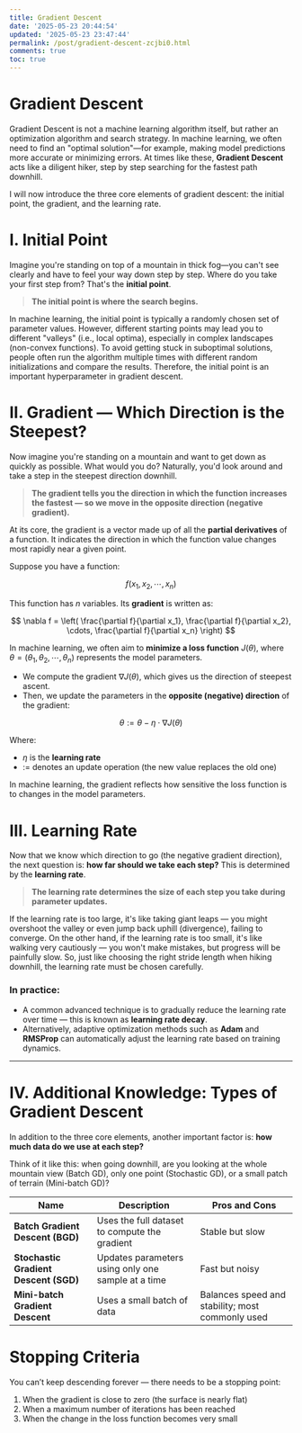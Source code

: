 ```yaml
---
title: Gradient Descent
date: '2025-05-23 20:44:54'
updated: '2025-05-23 23:47:44'
permalink: /post/gradient-descent-zcjbi0.html
comments: true
toc: true
---
```




# Gradient Descent

Gradient Descent is not a machine learning algorithm itself, but rather an optimization algorithm and search strategy. In machine learning, we often need to find an "optimal solution"—for example, making model predictions more accurate or minimizing errors. At times like these, **Gradient Descent** acts like a diligent hiker, step by step searching for the fastest path downhill.

I will now introduce the three core elements of gradient descent: the initial point, the gradient, and the learning rate.

# I. Initial Point

Imagine you're standing on top of a mountain in thick fog—you can't see clearly and have to feel your way down step by step. Where do you take your first step from? That's the **initial point**.

> **The initial point is where the search begins.**

In machine learning, the initial point is typically a randomly chosen set of parameter values. However, different starting points may lead you to different "valleys" (i.e., local optima), especially in complex landscapes (non-convex functions). To avoid getting stuck in suboptimal solutions, people often run the algorithm multiple times with different random initializations and compare the results. Therefore, the initial point is an important hyperparameter in gradient descent.

# II. Gradient — Which Direction is the Steepest?

Now imagine you're standing on a mountain and want to get down as quickly as possible. What would you do? Naturally, you'd look around and take a step in the steepest direction downhill.

> **The gradient tells you the direction in which the function increases the fastest — so we move in the opposite direction (negative gradient).**

At its core, the gradient is a vector made up of all the **partial derivatives** of a function. It indicates the direction in which the function value changes most rapidly near a given point.

Suppose you have a function:

$$
f(x_1, x_2, \cdots, x_n)
$$

This function has $n$ variables. Its **gradient** is written as:

$$
\nabla f = \left( \frac{\partial f}{\partial x_1}, \frac{\partial f}{\partial x_2}, \cdots, \frac{\partial f}{\partial x_n} \right)
$$

In machine learning, we often aim to **minimize a loss function** $J(\theta)$, where $\theta = (\theta_1, \theta_2, \cdots, \theta_n)$ represents the model parameters.

- We compute the gradient $\nabla J(\theta)$, which gives us the direction of steepest ascent.
- Then, we update the parameters in the **opposite (negative) direction** of the gradient:

$$
\theta := \theta - \eta \cdot \nabla J(\theta)
$$

Where:

- $\eta$ is the **learning rate**
- $:=$ denotes an update operation (the new value replaces the old one)

In machine learning, the gradient reflects how sensitive the loss function is to changes in the model parameters.

# III. Learning Rate

Now that we know which direction to go (the negative gradient direction), the next question is: **how far should we take each step?**  This is determined by the **learning rate**.

> **The learning rate determines the size of each step you take during parameter updates.**

If the learning rate is too large, it's like taking giant leaps — you might overshoot the valley or even jump back uphill (divergence), failing to converge. On the other hand, if the learning rate is too small, it's like walking very cautiously — you won't make mistakes, but progress will be painfully slow. So, just like choosing the right stride length when hiking downhill, the learning rate must be chosen carefully.

### In practice:

- A common advanced technique is to gradually reduce the learning rate over time — this is known as **learning rate decay**.
- Alternatively, adaptive optimization methods such as **Adam** and **RMSProp** can automatically adjust the learning rate based on training dynamics.

---

# IV. Additional Knowledge: Types of Gradient Descent

In addition to the three core elements, another important factor is: **how much data do we use at each step?**

Think of it like this: when going downhill, are you looking at the whole mountain view (Batch GD), only one point (Stochastic GD), or a small patch of terrain (Mini-batch GD)?

|Name|Description|Pros and Cons|
| ------| ----------------------------------------------------| --------------------------------------------------|
|**Batch Gradient Descent (BGD)**|Uses the full dataset to compute the gradient|Stable but slow|
|**Stochastic Gradient Descent (SGD)**|Updates parameters using only one sample at a time|Fast but noisy|
|**Mini-batch Gradient Descent**|Uses a small batch of data|Balances speed and stability; most commonly used|

# Stopping Criteria

You can’t keep descending forever — there needs to be a stopping point:

1. When the gradient is close to zero (the surface is nearly flat)
2. When a maximum number of iterations has been reached
3. When the change in the loss function becomes very small
